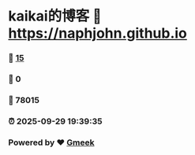 # kaikai的博客 :link: https://naphjohn.github.io 
### :page_facing_up: [15](https://naphjohn.github.io/tag.html) 
### :speech_balloon: 0 
### :hibiscus: 78015 
### :alarm_clock: 2025-09-29 19:39:35 
### Powered by :heart: [Gmeek](https://github.com/Meekdai/Gmeek)
